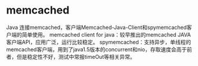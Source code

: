 # memcached
Java 连接memcached，客户端Memcached-Java-Client和spymemcached客户端的简单使用。
memcached client for java：较早推出的memcached JAVA客户端API，应用广泛，运行比较稳定。 
spymemcached：支持异步，单线程的memcached客户端，用到了java1.5版本的concurrent和nio，存取速度会高于前者，但是稳定性不好，测试中常报timeOut等相关异常。
